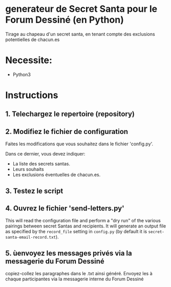 # generateur de Secret Santa pour le Forum Dessiné (en Python)

Tirage au chapeau d'un secret santa, en tenant compte des exclusions potentielles de chacun.es

# Necessite:

*  Python3


# Instructions

## 1. Telechargez le repertoire (repository)

## 2. Modifiez le fichier de configuration

Faites les modifications que vous souhaitez dans le fichier 'config.py'.

Dans ce dernier, vous devez indiquer:

*  La liste des secrets santas.
*  Leurs souhaits
*  Les exclusions éventuelles de chacun.es.

## 3. Testez le script

## 4. Ouvrez le fichier 'send-letters.py'


This will read the configuration file and perform a "dry run" of the various
pairings between secret Santas and recipients. It will generate an output file
as specified by the `record_file` setting in `config.py` (by default
it is `secret-santa-email-record.txt`).


## 5. ùenvoyez les messages privés via la messagerie du Forum Dessiné
copiez-collez les paragraphes dans le .txt ainsi généré. Envoyez les à chaque participantes via la messagerie interne du Forum Dessiné
